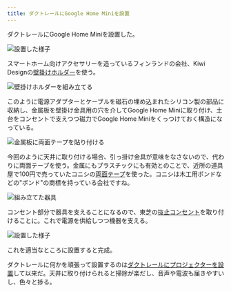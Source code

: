 ```yaml
---
title: ダクトレールにGoogle Home Miniを設置
---
```


ダクトレールにGoogle Home Miniを設置した。

![](https://i.imgur.com/Eom5dM4h.jpg "設置した様子")

スマートホーム向けアクセサリーを造っているフィンランドの会社、Kiwi Designの[壁掛けホルダー](https://www.amazon.co.jp/dp/B086HJL73H)を使う。

![](https://i.imgur.com/bGPzQjDh.jpg "壁掛けホルダーを組み立てる")

このように電源アダプターとケーブルを磁石の埋め込まれたシリコン製の部品に収納し、金属板を壁掛け金具用の穴を介してGoogle Home Miniに取り付け、土台をコンセントで支えつつ磁力でGoogle Home Miniをくっつけておく構造になっている。

![](https://i.imgur.com/hBYZaGCh.jpg "金属板に両面テープを貼り付ける")

今回のように天井に取り付ける場合、引っ掛け金具が意味をなさないので、代わりに両面テープを使う。金属にもプラスチックにも有効とのことで、近所の道具屋で100円で売っていたコニシの[両面テープ](https://www.amazon.co.jp/dp/B00KID1QKC)を使った。コニシは木工用ボンドなどの"ボンド"の商標を持っている会社ですね。

![](https://i.imgur.com/0NfUqWOh.jpg "組み立てた器具")

コンセント部分で器具を支えることになるので、東芝の[抜止コンセント](https://www.amazon.co.jp/dp/B01M7RME5D)を取り付けることに。これで電源を供給しつつ機器を支える。

![](https://i.imgur.com/ECy62e3h.jpg "設置した様子")

これを適当なところに設置すると完成。

ダクトレールに何かを頑張って設置するのは[ダクトレールにプロジェクターを設置](/articles/2016-12-12-h)して以来だ。天井に取り付けられると掃除が楽だし、音声や電波も届きやすいし、色々と捗る。
